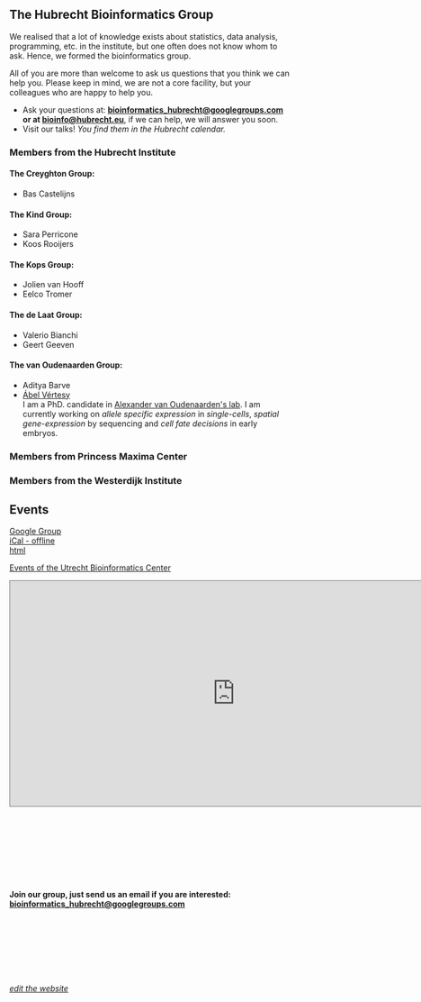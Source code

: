## The Hubrecht Bioinformatics Group


We realised that a lot of knowledge exists about statistics, data analysis, programming, etc. in the institute, but one often does not know whom to ask. Hence, we formed the bioinformatics group. 

All of you are more than welcome to ask us questions that you think we can help you. Please keep in mind, we are not a core facility, but your colleagues who are happy to help you. 

- Ask your questions at: **bioinformatics_hubrecht@googlegroups.com or at bioinfo@hubrecht.eu**, if we can help, we will answer you soon.
- Visit our talks! *You find them in the Hubrecht calendar.*

### Members from the Hubrecht Institute

#### The Creyghton Group:

 - Bas Castelijns

#### The Kind Group:

 - Sara Perricone
 - Koos Rooijers

#### The Kops Group:

 - Jolien van Hooff
 - Eelco Tromer

#### The de Laat Group:

 - Valerio Bianchi
 - Geert Geeven

#### The van Oudenaarden Group:

 - Aditya Barve
 - [Ábel Vértesy](https://github.com/vertesy)   
    I am a PhD. candidate in [Alexander van Oudenaarden's lab](http://www.hubrecht.eu/onderzoekers/van-oudenaarden-group/). I am currently working on *allele specific expression* in *single-cells*, *spatial gene-expression* by sequencing and *cell fate decisions* in early embryos. 


### Members from Princess Maxima Center



### Members from the Westerdijk Institute  



## Events

[Google Group](https://groups.google.com/forum/#!forum/bioinformatics_hubrecht)  
[iCal - offline](https://calendar.google.com/calendar/ical/39vnh9es1bn814e36a9oq7t5us%40group.calendar.google.com/public/basic.ics)  
[html](https://calendar.google.com/calendar/embed?src=39vnh9es1bn814e36a9oq7t5us%40group.calendar.google.com&ctz=Europe/Budapest)  

[Events of the Utrecht Bioinformatics Center]( https://ubc.uu.nl/events/)

<iframe src="https://calendar.google.com/calendar/embed?mode=AGENDA&amp;height=400&amp;wkst=2&amp;bgcolor=%23000000&amp;src=39vnh9es1bn814e36a9oq7t5us%40group.calendar.google.com&amp;color=%238C500B&amp;ctz=Europe%2FBudapest" style="border:solid 1px #777" width="800" height="400" frameborder="0" scrolling="no"></iframe>
<!--<iframe src="https://calendar.google.com/calendar/embed?src=39vnh9es1bn814e36a9oq7t5us%40group.calendar.google.com&ctz=Europe/Budapest" style="border: 0" width="800" height="600" frameborder="0" scrolling="no"></iframe>-->


<br><br><br><br>
----------------

**Join our group, just send us an email if you are interested: bioinformatics_hubrecht@googlegroups.com**


 <br/> <br/> <br/> <br/> <br/> <br/> <br/>
[*edit the website*](https://github.com/HubrechtBioinformatics/HubrechtBioinformatics.github.io/edit/master/index.md)
